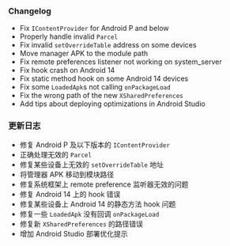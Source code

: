 ### Changelog
- Fix `IContentProvider` for Android P and below
- Properly handle invalid `Parcel`
- Fix invalid `setOverrideTable` address on some devices
- Move manager APK to the module path
- Fix remote preferences listener not working on system_server
- Fix hook crash on Android 14
- Fix static method hook on some Android 14 devices
- Fix some `LoadedApk`s not calling `onPackageLoad`
- Fix the wrong path of the new `XSharedPreferences`
- Add tips about deploying optimizations in Android Studio

### 更新日志
- 修复 Android P 及以下版本的 `IContentProvider`
- 正确处理无效的 `Parcel`
- 修复某些设备上无效的 `setOverrideTable` 地址
- 将管理器 APK 移动到模块路径
- 修复系统框架上 remote preference 监听器无效的问题
- 修复 Android 14 上的 hook 错误
- 修复某些设备上 Android 14 的静态方法 hook 问题
- 修复一些 `LoadedApk` 没有回调 `onPackageLoad`
- 修复新 `XSharedPreferences` 的路径错误
- 增加 Android Studio 部署优化提示